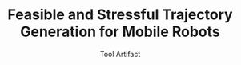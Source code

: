 ---
title: Feasible and Stressful Trajectory Generation for Mobile Robots
subtitle: Tool Artifact
image: /images/tools/traj_gen.gif
image_ratio: is-3by1
description: While executing nominal tests on mobile robots is required for their validation, such tests may overlook faults that arise under trajectories that accentuate certain aspects of the robot’s behavior. Uncovering such stressful trajectories is challenging as the input space for these systems, as they move, is extremely large, and the relation between a planned trajectory and its potential to induce stress can be subtle. This tool allows you to efficiently generate physically valid yet stressful trajectories for on a range of quadrotors.
button_link: https://hildebrandt-carl.github.io/RobotTestGenerationArtifact/
github: hildebrandt-carl/RobotTestGeneration
---
